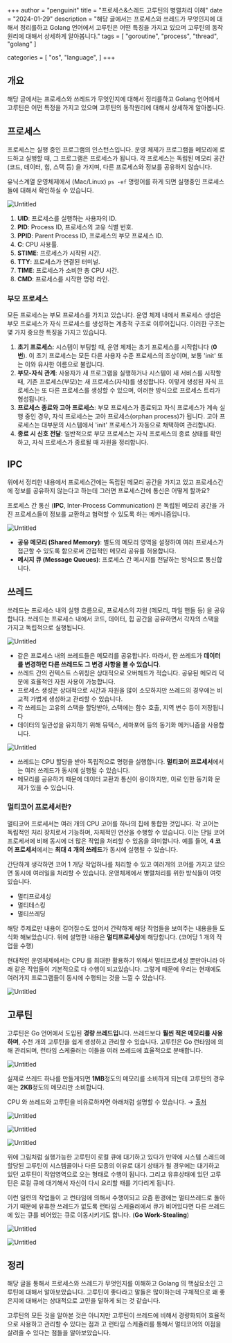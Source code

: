 +++
author = "penguinit"
title = "프로세스&스레드 고루틴의 병렬처리 이해"
date = "2024-01-29"
description = "해당 글에서는 프로세스와 쓰레드가 무엇인지에 대해서 정리를하고 Golang 언어에서 고루틴은 어떤 특징을 가지고 있으며 고루틴의 동작원리에 대해서 상세하게 알아봅니다."
tags = [
    "goroutine", "process", "thread", "golang"
]

categories = [
    "os", "language",
]
+++

## 개요

해당 글에서는 프로세스와 쓰레드가 무엇인지에 대해서 정리를하고 Golang 언어에서 고루틴은 어떤 특정을 가지고 있으며 고루틴의 동작원리에 대해서 상세하게 알아봅니다.

## 프로세스

프로세스는 실행 중인 프로그램의 인스턴스입니다. 운영 체제가 프로그램을 메모리에 로드하고 실행할 때, 그 프로그램은 프로세스가 됩니다. 각 프로세스는 독립된 메모리 공간 (코드, 데이터, 힙, 스택 등) 을 가지며, 다른 프로세스와 정보를 공유하지 않습니다.

유닉스계열 운영체제에서 (Mac/Linux) `ps -ef` 명령어를 하게 되면 실행중인 프로세스들에 대해서 확인하실 수 있습니다.

![Untitled](images/Untitled.png)

1. **UID**: 프로세스를 실행하는 사용자의 ID.
2. **PID**: Process ID, 프로세스의 고유 식별 번호.
3. **PPID**: Parent Process ID, 프로세스의 부모 프로세스 ID.
4. **C**: CPU 사용률.
5. **STIME**: 프로세스가 시작된 시간.
6. **TTY**: 프로세스가 연결된 터미널.
7. **TIME**: 프로세스가 소비한 총 CPU 시간.
8. **CMD**: 프로세스를 시작한 명령 라인.

### 부모 프로세스

모든 프로세스는 부모 프로세스를 가지고 있습니다. 운영 체제 내에서 프로세스 생성은 부모 프로세스가 자식 프로세스를 생성하는 계층적 구조로 이루어집니다. 이러한 구조는 몇 가지 중요한 특징을 가지고 있습니다.

1. **초기 프로세스**: 시스템이 부팅할 때, 운영 체제는 초기 프로세스를 시작합니다 (**0번**). 이 초기 프로세스는 모든 다른 사용자 수준 프로세스의 조상이며, 보통 'init' 또는 이와 유사한 이름으로 불립니다.
2. **부모-자식 관계**: 사용자가 새 프로그램을 실행하거나 시스템이 새 서비스를 시작할 때, 기존 프로세스(부모)는 새 프로세스(자식)를 생성합니다. 이렇게 생성된 자식 프로세스는 또 다른 프로세스를 생성할 수 있으며, 이러한 방식으로 프로세스 트리가 형성됩니다.
3. **프로세스 종료와 고아 프로세스**: 부모 프로세스가 종료되고 자식 프로세스가 계속 실행 중인 경우, 자식 프로세스는 고아 프로세스(orphan process)가 됩니다. 고아 프로세스는 대부분의 시스템에서 'init' 프로세스가 자동으로 채택하여 관리합니다.
4. **종료 시 신호 전달**: 일반적으로 부모 프로세스는 자식 프로세스의 종료 상태를 확인하고, 자식 프로세스가 종료될 때 자원을 정리합니다.

## IPC

위에서 정리한 내용에서 프로세스간에는 독립된 메모리 공간을 가지고 있고 프로세스간에 정보를 공유하지 않는다고 하는데 그러면 프로세스간에 통신은 어떻게 할까요?

프로세스 간 통신 (**IPC**, Inter-Process Communication) 은 독립된 메모리 공간을 가진 프로세스들이 정보를 교환하고 협력할 수 있도록 하는 메커니즘입니다.

![Untitled](images/Untitled%201.png)

- **공유 메모리 (Shared Memory)**: 별도의 메모리 영역을 설정하여 여러 프로세스가 접근할 수 있도록 함으로써 간접적인 메모리 공유를 허용합니다.
- **메시지 큐 (Message Queues)**: 프로세스 간 메시지를 전달하는 방식으로 통신합니다.

## 쓰레드

쓰레드는 프로세스 내의 실행 흐름으로, 프로세스의 자원 (메모리, 파일 핸들 등) 을 공유합니다. 쓰레드는 프로세스 내에서 코드, 데이터, 힙 공간을 공유하면서 각자의 스택을 가지고 독립적으로 실행됩니다.

![Untitled](images/Untitled%202.png)

- 같은 프로세스 내의 쓰레드들은 메모리를 공유합니다. 따라서, 한 쓰레드가 **데이터를 변경하면 다른 쓰레드도 그 변경 사항을 볼 수 있습니다**.
- 쓰레드 간의 컨텍스트 스위칭은 상대적으로 오버헤드가 적습니다. 공유된 메모리 덕분에 효율적인 자원 사용이 가능합니다.
- 프로세스 생성은 상대적으로 시간과 자원을 많이 소모하지만 쓰레드의 경우에는 비교적 가볍게 생성하고 관리할 수 있습니다.
- 각 쓰레드는 고유의 스택을 할당받아, 스택에는 함수 호출, 지역 변수 등이 저장됩니다
- 데이터의 일관성을 유지하기 위해 뮤텍스, 세마포어 등의 동기화 메커니즘을 사용합니다.

![Untitled](images/Untitled%203.png)

- 쓰레드는 CPU 할당을 받아 독립적으로 명령을 실행합니다. **멀티코어 프로세서**에서는 여러 쓰레드가 동시에 실행될 수 있습니다.
- 메모리를 공유하기 때문에 데이터 교환과 통신이 용이하지만, 이로 인한 동기화 문제가 있을 수 있습니다.

### 멀티코어 프로세서란?

멀티코어 프로세서는 여러 개의 CPU 코어를 하나의 칩에 통합한 것입니다. 각 코어는 독립적인 처리 장치로서 기능하며, 자체적인 연산을 수행할 수 있습니다. 이는 단일 코어 프로세서에 비해 동시에 더 많은 작업을 처리할 수 있음을 의미합니다. 예를 들어, **4 코어 프로세서**에서는 **최대 4 개의 쓰레드**가 동시에 실행될 수 있습니다.

간단하게 생각하면 코어 1 개당 작업하나를 처리할 수 있고 여러개의 코어를 가지고 있으면 동시에 여러일을 처리할 수 있습니다. 운영체제에서 병렬처리를 위한 방식들이 여럿있습니다.

- 멀티프로세싱
- 멀티테스킹
- 멀티쓰레딩

해당 주제로만 내용이 길어질수도 있어서 간략하게 해당 작업들을 보여주는 내용을들 도식화 해보았습니다. 위에 설명한 내용은 **멀티프로세싱**에 해당합니다. (코어당 1 개의 작업을 수행)

현대적인 운영체제에서는 CPU 를 최대한 활용하기 위해서 멀티프로세싱 뿐만아니라 아래 같은 작업들이 기본적으로 다 수행이 되고있습니다. 그렇게 때문에 우리는 현재에도 여러가지 프로그램들이 동시에 수행되는 것을 느낄 수 있습니다.

![Untitled](images/Untitled%204.png)

## 고루틴

고루틴은 Go 언어에서 도입된 **경량 쓰레드입**니다. 쓰레드보다 **훨씬 적은 메모리를 사용하며**, 수천 개의 고루틴을 쉽게 생성하고 관리할 수 있습니다. 고루틴은 Go 런타임에 의해 관리되며, 런타임 스케줄러는 이들을 여러 쓰레드에 효율적으로 분배합니다.

![Untitled](images/Untitled%205.png)

실제로 쓰레드 하나를 만들게되면 **1MB**정도의 메모리를 소비하게 되는데 고루틴의 경우에는 **2KB**정도의 메모리만 소비합니다.

CPU 와 쓰레드와 고루틴을 비유로하자면 아래처럼 설명할 수 있습니다. → [출처](https://www.youtube.com/watch?v=5LfqrEGwDmE)

![Untitled](images/Untitled%206.png)

![Untitled](images/Untitled%207.png)

![Untitled](images/Untitled%208.png)

위에 그림처럼 실행가능한 고루틴이 로컬 큐에 대기하고 있다가 만약에 시스템 스레드에 할당된 고루틴이 시스템콜이나 다른 모종의 이유로 대기 상태가 될 경우에는 대기하고 있던 고루틴이 작업영역으로 오는 형태로 수행이 됩니다. 그리고 유휴상태에 있던 고루틴은 로컬 큐에 대기해서 자신이 다시 요리할 때를 기다리게 됩니다.

이런 일련의 작업들이 고 런타임에 의해서 수행이되고 요즘 환경에는 멀티쓰레드로 돌아가기 때문에 유휴한 쓰레드가 없도록 런타임 스케쥴러에서 큐가 비어있다면 다른 쓰레드에 있는 큐를 비어있는 큐로 이동시키기도 합니다. (**Go Work-Stealing**)

![Untitled](images/Untitled%209.png)

![Untitled](images/Untitled%2010.png)

## 정리

해당 글을 통해서 프로세스와 쓰레드가 무엇인지를 이해하고 Golang 의 핵심요소인 고루틴에 대해서 알아보았습니다. 고루틴이 좋다라고 말들은 많이하는데 구체적으로 왜 좋은지에 대해서는 상대적으로 고민을 덜하게 되는 것 같습니다.

고루틴의 모든 것을 알아본 것은 아니지만 고루틴이 쓰레드에 비해서 경량화되어 효율적으로 사용하고 관리할 수 있다는 점과 고 런타임 스케쥴러를 통해서 멀티코어의 이점을 살려줄 수 있다는 점들을 알아보았습니다.